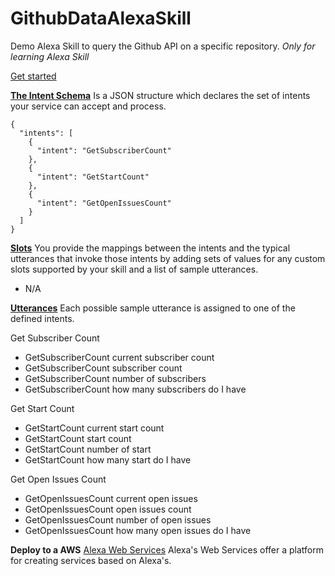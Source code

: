 # GithubDataAlexaSkill
Demo Alexa Skill to query the Github API on a specific repository. *Only for learning Alexa Skill* 

[Get started](https://developer.amazon.com/public/solutions/alexa)


**[The Intent Schema](https://developer.amazon.com/public/solutions/alexa/alexa-skills-kit/docs/defining-the-voice-interface#h2_intents)**
Is a JSON structure which declares the set of intents your service can accept and process.
```
{
  "intents": [
    {
      "intent": "GetSubscriberCount"
    },
    {
      "intent": "GetStartCount"
    },
    {
      "intent": "GetOpenIssuesCount"
    }
  ]
}
```


**[Slots](https://developer.amazon.com/public/solutions/alexa/alexa-skills-kit/docs/defining-the-voice-interface#h2_speech_input)**
You provide the mappings between the intents and the typical utterances that invoke those intents by adding sets of values for any custom slots supported by your skill and a list of sample utterances.
* N/A


**[Utterances](https://developer.amazon.com/public/solutions/alexa/alexa-skills-kit/docs/defining-the-voice-interface#h2_sample_utterances)**
Each possible sample utterance is assigned to one of the defined intents.

Get Subscriber Count
* GetSubscriberCount current subscriber count
* GetSubscriberCount subscriber count
* GetSubscriberCount number of subscribers
* GetSubscriberCount how many subscribers do I have

Get Start Count
* GetStartCount current start count
* GetStartCount start count
* GetStartCount number of start
* GetStartCount how many start do I have

Get Open Issues Count
* GetOpenIssuesCount current open issues
* GetOpenIssuesCount open issues count
* GetOpenIssuesCount number of open issues 
* GetOpenIssuesCount how many open issues do I have 


**Deploy to a AWS**
[Alexa Web Services](https://aws.amazon.com/alexa/)
Alexa's Web Services offer a platform for creating services based on Alexa's.
